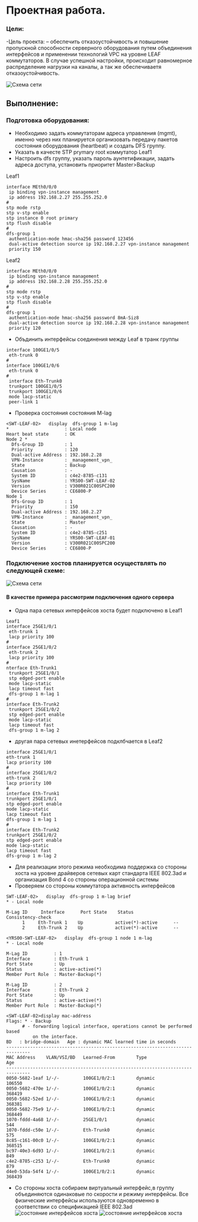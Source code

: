 # Проектная работа.

### Цели:
-Цель проекта: – обеспечить отказоустойчивость и повышение пропускной способности серверного оборудования путем объединения интерфейсов и применении технологий VPC на уровне LEAF коммутаторов.
В случае успешной настройки, происходит равномерное распределение нагрузки на каналы, а так же обеспечиваетя отказоустойчивость.



![Схема сети ](pic1.png)

## Выполнение:
### Подготовка оборудования:
- Необходимо задать коммутаторам адреса управления (mgmt), именно через них планируется организовать передачу пакетов состояния оборудования (heartbeat) и создать DFS группу.
- Указать в качесте STP prymary root коммутатор Leaf1
- Настроить dfs группу, указать пароль аунтетификации, задать адреса доступа, установить приоритет Master>Backup

Leaf1
~~~
interface MEth0/0/0
 ip binding vpn-instance management
 ip address 192.168.2.27 255.255.252.0
#
stp mode rstp
stp v-stp enable
stp instance 0 root primary
stp flush disable
#
dfs-group 1
 authentication-mode hmac-sha256 password 123456
 dual-active detection source ip 192.168.2.27 vpn-instance management
 priority 150
~~~
Leaf2
~~~
interface MEth0/0/0
 ip binding vpn-instance management
 ip address 192.168.2.28 255.255.252.0
#
stp mode rstp
stp v-stp enable
stp flush disable
#
dfs-group 1
 authentication-mode hmac-sha256 password 8mA-Siz8
 dual-active detection source ip 192.168.2.28 vpn-instance management
 priority 120
~~~
- Объдинить интерфейсы соединения между Leaf в транк группы 
~~~
interface 100GE1/0/5
 eth-trunk 0
#
interface 100GE1/0/6
 eth-trunk 0
#
 interface Eth-Trunk0
 trunkport 100GE1/0/5
 trunkport 100GE1/0/6
 mode lacp-static
 peer-link 1
 ~~~
- Проверка состояния состояния M-lag
~~~
<SWT-LEAF-02>   display  dfs-group 1 m-lag
*                     : Local node
Heart beat state      : OK
Node 2 *
  Dfs-Group ID        : 1
  Priority            : 120
  Dual-active Address : 192.168.2.28
  VPN-Instance        : _management_vpn_
  State               : Backup
  Causation           : -
  System ID           : c4e2-8785-c131
  SysName             : YRS00-SWT-LEAF-02
  Version             : V300R021C00SPC200
  Device Series       : CE6800-P
Node 1
  Dfs-Group ID        : 1
  Priority            : 150
  Dual-active Address : 192.168.2.27
  VPN-Instance        : _management_vpn_
  State               : Master
  Causation           : -
  System ID           : c4e2-8785-c251
  SysName             : YRS00-SWT-LEAF-01
  Version             : V300R021C00SPC200
  Device Series       : CE6800-P
~~~
### Подключение хостов планируется осуществлять по следующей схеме:
![Схема сети ](host.png)
#### В качестве примера рассмотрим подключения одного сервера
- Одна пара сетевых интерфейсов хоста будет подключено в Leaf1
~~~
Leaf1
interface 25GE1/0/1
 eth-trunk 1
 lacp priority 100
#
interface 25GE1/0/2
 eth-trunk 2
 lacp priority 100
#
nterface Eth-Trunk1
 trunkport 25GE1/0/1 	
 stp edged-port enable
 mode lacp-static
 lacp timeout fast
 dfs-group 1 m-lag 1
#
interface Eth-Trunk2
 trunkport 25GE1/0/2
 stp edged-port enable
 mode lacp-static
 lacp timeout fast
 dfs-group 1 m-lag 2
 ~~~
 - другая пара сетевых инетерфейсов подклбчается в Leaf2
 ~~~
 interface 25GE1/0/1
 eth-trunk 1
 lacp priority 100
#
interface 25GE1/0/2
 eth-trunk 2
 lacp priority 100
 #
 interface Eth-Trunk1
 trunkport 25GE1/0/1 	
 stp edged-port enable
 mode lacp-static
 lacp timeout fast
 dfs-group 1 m-lag 1
#
interface Eth-Trunk2
 trunkport 25GE1/0/2
 stp edged-port enable
 mode lacp-static
 lacp timeout fast
 dfs-group 1 m-lag 2
 ~~~
-  Для реализации этого режима необходима поддержка со стороны хоста на уровне драйверов сетевых карт стандарта IEEE 802.3ad и организация Bond 4 со стороны операционной системы
- Проверяем со стороны коммутатора активность интерфейсов
 ~~~
SWT-LEAF-02>   display  dfs-group 1 m-lag brief
* - Local node

M-Lag ID     Interface      Port State    Status                Consistency-check
       1     Eth-Trunk 1    Up            active(*)-active      --
       2     Eth-Trunk 2    Up            active(*)-active      --

<YRS00-SWT-LEAF-02>   display  dfs-group 1 node 1 m-lag
* - Local node

M-Lag ID          : 1
Interface         : Eth-Trunk 1
Port State        : Up
Status            : active-active(*)
Member Port Role  : Master-Backup(*)

M-Lag ID          : 2
Interface         : Eth-Trunk 2
Port State        : Up
Status            : active-active(*)
Member Port Role  : Master-Backup(*)

<SWT-LEAF-02>display mac-address
Flags: * - Backup
       # - forwarding logical interface, operations cannot be performed based
           on the interface.
BD   : bridge-domain   Age : dynamic MAC learned time in seconds
-------------------------------------------------------------------------------
MAC Address    VLAN/VSI/BD   Learned-From        Type                Age
-------------------------------------------------------------------------------
0050-5682-1eaf 1/-/-         100GE1/0/2:1        dynamic          106550
0050-5682-470e 1/-/-         100GE1/0/2:1        dynamic          368419
0050-5682-52ed 1/-/-         100GE1/0/2:1        dynamic          368381
0050-5682-75e9 1/-/-         100GE1/0/2:1        dynamic          368449
1070-fddd-4a68 1/-/-         25GE1/0/1           dynamic             544
1070-fddd-c50e 1/-/-         Eth-Trunk0          dynamic             575
8c85-c161-00c0 1/-/-         100GE1/0/2:1        dynamic          368515
bc97-40e3-6d93 1/-/-         100GE1/0/2:1        dynamic             849
c4e2-8785-c253 1/-/-         Eth-Trunk0          dynamic             879
d4e0-53da-54f4 1/-/-         100GE1/0/2:1        dynamic          368439
~~~
- Со стороны хоста собираем виртуальный интерфейс,в группу объединяются одинаковые по скорости и режиму интерфейсы. Все физические интерфейсы используются одновременно в соответствии со спецификацией IEEE 802.3ad
![состояние интерфейсов хоста](hosthost_bond.png)
![состояние интерфейсов хоста](hosthost_bond_1.png)



